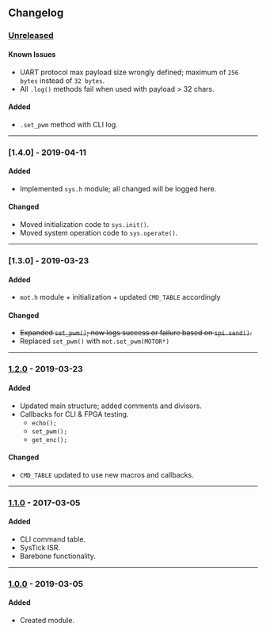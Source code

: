## Changelog

<!-- ----------------------------------------------------------------------------------------- -->

### [Unreleased]

#### Known Issues
- UART protocol max payload size wrongly defined; maximum of `256 bytes` instead of `32 bytes`.
- All `.log()` methods fail when used with payload > 32 chars.

#### Added
- `.set_pwm` method with CLI log.

---

<!-- ----------------------------------------------------------------------------------------- -->

### [1.4.0] - 2019-04-11

#### Added
- Implemented `sys.h` module; all changed will be logged here.

#### Changed
- Moved initialization code to `sys.init()`.
- Moved system operation code to `sys.operate()`.

---

<!-- ----------------------------------------------------------------------------------------- -->

### [1.3.0] - 2019-03-23

#### Added
- `mot.h` module + initialization + updated `CMD_TABLE` accordingly

#### Changed
- ~~Expanded `set_pwm()`; now logs success or failure based on `spi.send()`.~~
- Replaced `set_pwm()` with `mot.set_pwm(MOTOR*)`

---

<!-- ----------------------------------------------------------------------------------------- -->

### [1.2.0] - 2019-03-23

#### Added
- Updated main structure; added comments and divisors.
- Callbacks for CLI & FPGA testing.
	- `echo();`
	- `set_pwm();`
	- `get_enc();`

#### Changed
- `CMD_TABLE` updated to use new macros and callbacks.

---

<!-- ----------------------------------------------------------------------------------------- -->

### [1.1.0] - 2017-03-05

#### Added
- CLI command table.
- SysTick ISR.
- Barebone functionality.

---

<!-- ----------------------------------------------------------------------------------------- -->

### [1.0.0] - 2019-03-05

#### Added
- Created module.

<!-- ----------------------------------------------------------------------------------------- -->

[Unreleased]: #changelog
[1.2.0]: #changelog
[1.1.0]: #changelog
[1.0.0]: #changelog
